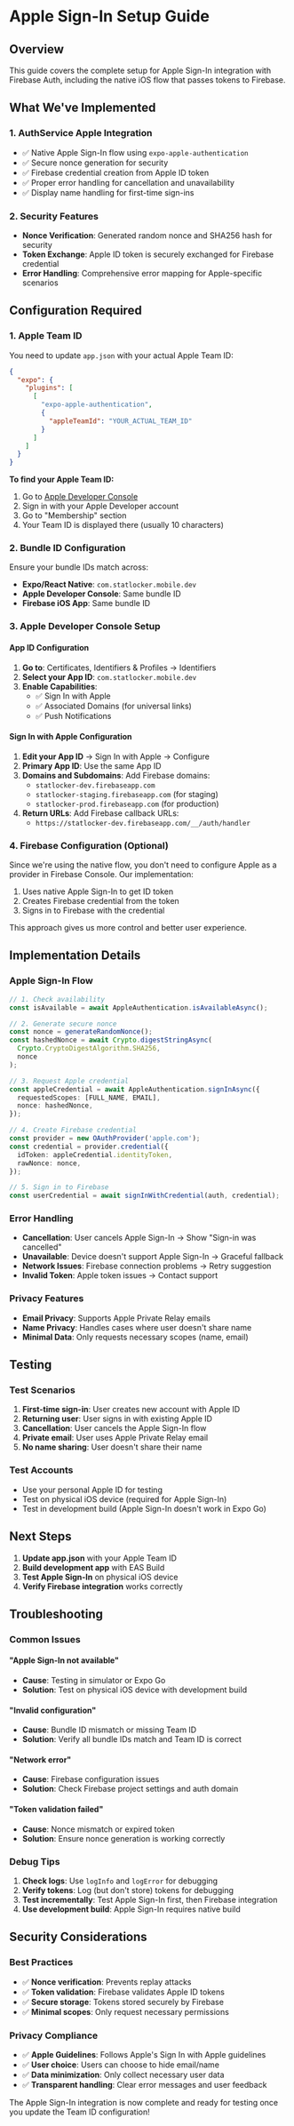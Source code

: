 # Apple Sign-In Setup Guide

## Overview

This guide covers the complete setup for Apple Sign-In integration with Firebase Auth, including the native iOS flow that passes tokens to Firebase.

## What We've Implemented

### 1. AuthService Apple Integration
- ✅ Native Apple Sign-In flow using `expo-apple-authentication`
- ✅ Secure nonce generation for security
- ✅ Firebase credential creation from Apple ID token
- ✅ Proper error handling for cancellation and unavailability
- ✅ Display name handling for first-time sign-ins

### 2. Security Features
- **Nonce Verification**: Generated random nonce and SHA256 hash for security
- **Token Exchange**: Apple ID token is securely exchanged for Firebase credential
- **Error Handling**: Comprehensive error mapping for Apple-specific scenarios

## Configuration Required

### 1. Apple Team ID
You need to update `app.json` with your actual Apple Team ID:

```json
{
  "expo": {
    "plugins": [
      [
        "expo-apple-authentication",
        {
          "appleTeamId": "YOUR_ACTUAL_TEAM_ID"
        }
      ]
    ]
  }
}
```

**To find your Apple Team ID:**
1. Go to [Apple Developer Console](https://developer.apple.com/account/)
2. Sign in with your Apple Developer account
3. Go to "Membership" section
4. Your Team ID is displayed there (usually 10 characters)

### 2. Bundle ID Configuration
Ensure your bundle IDs match across:
- **Expo/React Native**: `com.statlocker.mobile.dev`
- **Apple Developer Console**: Same bundle ID
- **Firebase iOS App**: Same bundle ID

### 3. Apple Developer Console Setup

#### App ID Configuration
1. **Go to**: Certificates, Identifiers & Profiles → Identifiers
2. **Select your App ID**: `com.statlocker.mobile.dev`
3. **Enable Capabilities**:
   - ✅ Sign In with Apple
   - ✅ Associated Domains (for universal links)
   - ✅ Push Notifications

#### Sign In with Apple Configuration
1. **Edit your App ID** → Sign In with Apple → Configure
2. **Primary App ID**: Use the same App ID
3. **Domains and Subdomains**: Add Firebase domains:
   - `statlocker-dev.firebaseapp.com`
   - `statlocker-staging.firebaseapp.com` (for staging)
   - `statlocker-prod.firebaseapp.com` (for production)
4. **Return URLs**: Add Firebase callback URLs:
   - `https://statlocker-dev.firebaseapp.com/__/auth/handler`

### 4. Firebase Configuration (Optional)
Since we're using the native flow, you don't need to configure Apple as a provider in Firebase Console. Our implementation:
1. Uses native Apple Sign-In to get ID token
2. Creates Firebase credential from the token
3. Signs in to Firebase with the credential

This approach gives us more control and better user experience.

## Implementation Details

### Apple Sign-In Flow
```typescript
// 1. Check availability
const isAvailable = await AppleAuthentication.isAvailableAsync();

// 2. Generate secure nonce
const nonce = generateRandomNonce();
const hashedNonce = await Crypto.digestStringAsync(
  Crypto.CryptoDigestAlgorithm.SHA256, 
  nonce
);

// 3. Request Apple credential
const appleCredential = await AppleAuthentication.signInAsync({
  requestedScopes: [FULL_NAME, EMAIL],
  nonce: hashedNonce,
});

// 4. Create Firebase credential
const provider = new OAuthProvider('apple.com');
const credential = provider.credential({
  idToken: appleCredential.identityToken,
  rawNonce: nonce,
});

// 5. Sign in to Firebase
const userCredential = await signInWithCredential(auth, credential);
```

### Error Handling
- **Cancellation**: User cancels Apple Sign-In → Show "Sign-in was cancelled"
- **Unavailable**: Device doesn't support Apple Sign-In → Graceful fallback
- **Network Issues**: Firebase connection problems → Retry suggestion
- **Invalid Token**: Apple token issues → Contact support

### Privacy Features
- **Email Privacy**: Supports Apple Private Relay emails
- **Name Privacy**: Handles cases where user doesn't share name
- **Minimal Data**: Only requests necessary scopes (name, email)

## Testing

### Test Scenarios
1. **First-time sign-in**: User creates new account with Apple ID
2. **Returning user**: User signs in with existing Apple ID
3. **Cancellation**: User cancels the Apple Sign-In flow
4. **Private email**: User uses Apple Private Relay email
5. **No name sharing**: User doesn't share their name

### Test Accounts
- Use your personal Apple ID for testing
- Test on physical iOS device (required for Apple Sign-In)
- Test in development build (Apple Sign-In doesn't work in Expo Go)

## Next Steps

1. **Update app.json** with your Apple Team ID
2. **Build development app** with EAS Build
3. **Test Apple Sign-In** on physical iOS device
4. **Verify Firebase integration** works correctly

## Troubleshooting

### Common Issues

#### "Apple Sign-In not available"
- **Cause**: Testing in simulator or Expo Go
- **Solution**: Test on physical iOS device with development build

#### "Invalid configuration"
- **Cause**: Bundle ID mismatch or missing Team ID
- **Solution**: Verify all bundle IDs match and Team ID is correct

#### "Network error"
- **Cause**: Firebase configuration issues
- **Solution**: Check Firebase project settings and auth domain

#### "Token validation failed"
- **Cause**: Nonce mismatch or expired token
- **Solution**: Ensure nonce generation is working correctly

### Debug Tips
1. **Check logs**: Use `logInfo` and `logError` for debugging
2. **Verify tokens**: Log (but don't store) tokens for debugging
3. **Test incrementally**: Test Apple Sign-In first, then Firebase integration
4. **Use development build**: Apple Sign-In requires native build

## Security Considerations

### Best Practices
- ✅ **Nonce verification**: Prevents replay attacks
- ✅ **Token validation**: Firebase validates Apple ID tokens
- ✅ **Secure storage**: Tokens stored securely by Firebase
- ✅ **Minimal scopes**: Only request necessary permissions

### Privacy Compliance
- ✅ **Apple Guidelines**: Follows Apple's Sign In with Apple guidelines
- ✅ **User choice**: Users can choose to hide email/name
- ✅ **Data minimization**: Only collect necessary user data
- ✅ **Transparent handling**: Clear error messages and user feedback

The Apple Sign-In integration is now complete and ready for testing once you update the Team ID configuration!